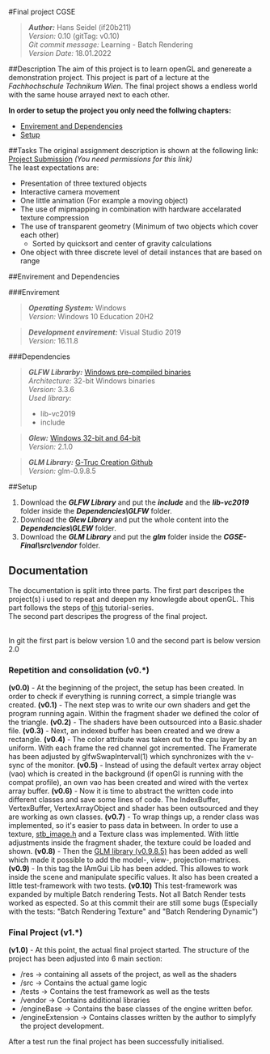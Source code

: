 #Final project CGSE

> ***Author:*** Hans Seidel (if20b211) <br>
> *Version:* 0.10 (gitTag: v0.10) <br>
> *Git commit message:* Learning - Batch Rendering <br>
> *Version Date:* 18.01.2022 


##Description
The aim of this project is to learn openGL and genereate a demonstration project. 
This project is part of a lecture at the *Fachhochschule Technikum Wien*.
The final project shows a endless world with the same house arrayed next to each other.

**In order to setup the project you only need the follwing chapters:**
- [Envirement and Dependencies](#envirement-and-dependencies)
- [Setup](#setup)

##Tasks
The original assignment description is shown at the following link: [Project Submission](https://moodle.technikum-wien.at/mod/assign/view.php?id=850504) *(You need permissions for this link)*
<br>The least expectations are:
- Presentation of three textured objects
- Interactive camera movement
- One little animation (For example a moving object)
- The use of mipmapping in combination with hardware accelarated texture compression
- The use of transparent geometry (Minimum of two objects which cover each other)
  - Sorted by quicksort and center of gravity calculations
- One object with three discrete level of detail instances that are based on range

##Envirement and Dependencies

###Envirement 

> ***Operating System:*** Windows <br>
> *Version:* Windows 10 Education 20H2

> ***Development envirement:*** Visual Studio 2019<br>
> *Version:* 16.11.8

###Dependencies
> ***GLFW Librarby:*** [Windows pre-compiled binaries](https://www.glfw.org/download.html) <br>
> *Architecture:* 32-bit Windows binaries <br>
> *Version:* 3.3.6 <br>
> *Used library:* 
> - lib-vc2019 
> - include

> ***Glew:*** [Windows 32-bit and 64-bit](http://glew.sourceforge.net/) <br>
> *Version:* 2.1.0

> ***GLM Library:*** [G-Truc Creation Github](https://github.com/g-truc/glm/releases/tag/0.9.8.5) <br>
> *Version:* glm-0.9.8.5

##Setup
1. Download the ***GLFW Library*** and put the ***include*** and the ***lib-vc2019*** folder inside the ***Dependencies\GLFW*** folder.
2. Download the ***Glew Library*** and put the whole content into the ***Dependencies\GLEW*** folder.
3. Download the ***GLM Library*** and put the ***glm*** folder inside the ***CGSE-Final\src\vendor*** folder.


## Documentation
The documentation is split into three parts. 
The first part descripes the project(s) i used to repeat and deepen my knowlegde about openGL.
This part follows the steps of [this](https://www.youtube.com/watch?v=W3gAzLwfIP0&list=PLlrATfBNZ98foTJPJ_Ev03o2oq3-GGOS2&index=1) tutorial-series.
<br>
The second part descripes the progress of the final project.

<br>In git the first part is below version 1.0 and the second part is below version 2.0

### Repetition and consolidation (v0.*)
**(v0.0)** - At the beginning of the project, the setup has been created. In order to check if everything is running 
correct, a simple triangle was created.
**(v0.1)** - The next step was to write our own shaders and get the program running again. 
Within the fragment shader we defined the color of the triangle. 
**(v0.2)** - The shaders have been outsourced into a Basic.shader file.
**(v0.3)** - Next, an indexed buffer has been created and we drew a rectangle.
**(v0.4)** - The color attribute was taken out to the cpu layer by an uniform. With each frame the red channel got incremented. 
The Framerate has been adjusted by glfwSwapInterval(1) which synchronizes with the v-sync of the monitor.
**(v0.5)** - Instead of using the default vertex array object (vao) which is created in the background 
(if openGl is running with the compat profile), an own vao has been created and wired with the vertex array buffer.
**(v0.6)** - Now it is time to abstract the written code into different classes and save some lines of code. 
The IndexBuffer, VertexBuffer, VertexArrayObject and shader has been outsourced and they are working as own classes.
**(v0.7)** - To wrap things up, a render class was implemented, so it's easier to pass data in between. 
In order to use a texture, [stb_image.h](https://github.com/nothings/stb/blob/master/stb_image.h) and a Texture class was implemented. 
With little adjustments inside the fragment shader, the texture could be loaded and shown.
**(v0.8)** - Then the [GLM library (v0.9.8.5)](https://github.com/g-truc/glm/releases/tag/0.9.8.5) has been added as well 
which made it possible to add the model-, view-, projection-matrices. 
**(v0.9)** - In this tag the IAmGui Lib has been added. This allowes to work inside the scene and manipulate specific values.
It also has been created a little test-framework with two tests. 
**(v0.10)** This test-framework was expanded by multiple Batch rendering Tests. 
Not all Batch Render tests worked as espected. So at this commit their are still some bugs 
(Especially with the tests: "Batch Rendering Texture" and "Batch Rendering Dynamic")

### Final Project  (v1.*)
**(v1.0)** - At this point, the actual final project started. 
The structure of the project has been adjusted into 6 main section:
- /res -> containing all assets of the project, as well as the shaders
- /src -> Contains the actual game logic
- /tests -> Contains the test framework as well as the tests
- /vendor -> Contains additional libraries
- /engineBase -> Contains the base classes of the engine written befor.
- /engineExtension -> Contains classes written by the author to simplyfy the project development.

After a test run the final project has been successfully initialised.

